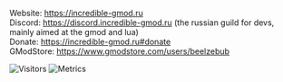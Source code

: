 Website: https://incredible-gmod.ru  
Discord: https://discord.incredible-gmod.ru (the russian guild for devs, mainly aimed at the gmod and lua)  
Donate: https://incredible-gmod.ru#donate  
GModStore: https://www.gmodstore.com/users/beelzebub  
  
<img alt="Visitors" src="https://visitor-badge.laobi.icu/badge?page_id=Be1zebub"/>  
<img alt="Metrics" src="https://metrics.lecoq.io/Be1zebub?template=classic&config.timezone=Asia%2FKrasnoyarsk"/>

